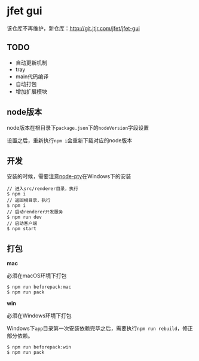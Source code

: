 # jfet gui

该仓库不再维护，新仓库：http://git.jtjr.com/jfet/jfet-gui

## TODO

- 自动更新机制
- tray
- main代码编译
- 自动打包
- 增加扩展模块

## node版本

node版本在根目录下`package.json`下的`nodeVersion`字段设置

设置之后，重新执行`npm i`会重新下载对应的node版本

## 开发

安装的时候，需要注意[node-pty](https://github.com/Microsoft/node-pty)在Windows下的安装

```shell
// 进入src/renderer目录，执行
$ npm i
// 返回根目录，执行
$ npm i
// 启动renderer开发服务
$ npm run dev
// 启动客户端
$ npm start
```

## 打包

**mac**

必须在macOS环境下打包

```shell
$ npm run beforepack:mac
$ npm run pack
```

**win**

必须在Windows环境下打包

Windows下`app`目录第一次安装依赖完毕之后，需要执行`npm run rebuild`，修正部分依赖。

```shell
$ npm run beforepack:win
$ npm run pack
```